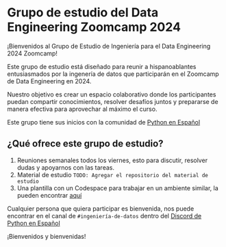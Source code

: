 # Grupo de estudio del Data Engineering Zoomcamp 2024

¡Bienvenidos al Grupo de Estudio de Ingeniería para el Data Engineering 2024 Zoomcamp!

Este grupo de estudio está diseñado para reunir a hispanoablantes entusiasmados por la ingenería de datos que participarán en el Zoomcamp de Data Engineering en 2024.

Nuestro objetivo es crear un espacio colaborativo donde los participantes puedan compartir conocimientos, resolver desafíos juntos y prepararse de manera efectiva para aprovechar al máximo el curso.

Este grupo tiene sus inicios con la comunidad de [Python en Español](https://hablemospython.dev/)

## ¿Qué ofrece este grupo de estudio?

1. Reuniones semanales todos los viernes, esto para discutir, resolver dudas y apoyarnos con las tareas.
1. Material de estudio `TODO: Agregar el repositorio del material de estudio`
1. Una plantilla con un Codespace para trabajar en un ambiente similar, la pueden encontrar [aquí](https://github.com/grupo-de-estudio-ingenieria-de-datos/plantilla-codespaces)

Cualquier persona que quiera participar es bienvenida, nos puede encontrar en el canal de `#ingeniería-de-datos` dentro del [Discord de Python en Español](https://discord.gg/hablemospython)

¡Bienvenidos y bienvenidas!
